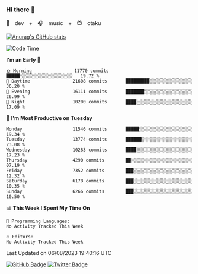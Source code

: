 ### Hi there 👋

🚀　dev　+　🎧　music　+　📺　otaku


[![Anurag's GitHub stats](https://github-readme-stats.vercel.app/api?username=koheitasaka&count_private=true&show_icons=true&theme=monokai)](https://github.com/koheitasaka/github-readme-stats)

<!--START_SECTION:waka-->
![Code Time](http://img.shields.io/badge/Code%20Time-1%2C161%20hrs%2023%20mins-blue)

**I'm an Early 🐤** 

```text
🌞 Morning                11770 commits       █████░░░░░░░░░░░░░░░░░░░░   19.72 % 
🌆 Daytime                21608 commits       █████████░░░░░░░░░░░░░░░░   36.20 % 
🌃 Evening                16111 commits       ███████░░░░░░░░░░░░░░░░░░   26.99 % 
🌙 Night                  10200 commits       ████░░░░░░░░░░░░░░░░░░░░░   17.09 % 
```
📅 **I'm Most Productive on Tuesday** 

```text
Monday                   11546 commits       █████░░░░░░░░░░░░░░░░░░░░   19.34 % 
Tuesday                  13774 commits       ██████░░░░░░░░░░░░░░░░░░░   23.08 % 
Wednesday                10283 commits       ████░░░░░░░░░░░░░░░░░░░░░   17.23 % 
Thursday                 4290 commits        ██░░░░░░░░░░░░░░░░░░░░░░░   07.19 % 
Friday                   7352 commits        ███░░░░░░░░░░░░░░░░░░░░░░   12.32 % 
Saturday                 6178 commits        ███░░░░░░░░░░░░░░░░░░░░░░   10.35 % 
Sunday                   6266 commits        ███░░░░░░░░░░░░░░░░░░░░░░   10.50 % 
```


📊 **This Week I Spent My Time On** 

```text
💬 Programming Languages: 
No Activity Tracked This Week

🔥 Editors: 
No Activity Tracked This Week
```


 Last Updated on 06/08/2023 19:40:16 UTC
<!--END_SECTION:waka-->

[![GitHub Badge](https://img.shields.io/badge/GitHub-100000?style=for-the-badge&logo=github&logoColor=white)](https://github.com/koheitasaka)
[![Twitter Badge](https://img.shields.io/badge/Twitter-1DA1F2?style=for-the-badge&logo=twitter&logoColor=white)](https://twitter.com/sleep_asleep_)
